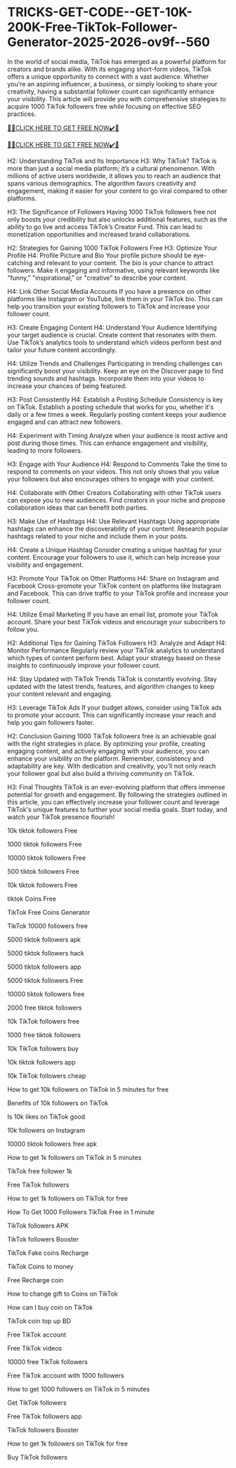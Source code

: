 # TRICKS-GET-CODE--GET-10K-200K-Free-TikTok-Follower-Generator-2025-2026-ov9f--560
In the world of social media, TikTok has emerged as a powerful platform for creators and brands alike. With its engaging short-form videos, TikTok offers a unique opportunity to connect with a vast audience. Whether you're an aspiring influencer, a business, or simply looking to share your creativity, having a substantial follower count can significantly enhance your visibility. This article will provide you with comprehensive strategies to acquire 1000 TikTok followers free while focusing on effective SEO practices.

[🎁🎁CLICK HERE TO GET FREE NOW✔️🎁](https://www.aeroned.com/getmedia/35af5edc-2776-4bd6-ba06-05fa9744f344/newtiktokra.html.aspx)

[🎁🎁CLICK HERE TO GET FREE NOW✔️🎁](https://www.aeroned.com/getmedia/35af5edc-2776-4bd6-ba06-05fa9744f344/newtiktokra.html.aspx)


H2: Understanding TikTok and Its Importance H3: Why TikTok? TikTok is more than just a social media platform; it’s a cultural phenomenon. With millions of active users worldwide, it allows you to reach an audience that spans various demographics. The algorithm favors creativity and engagement, making it easier for your content to go viral compared to other platforms.

H3: The Significance of Followers Having 1000 TikTok followers free not only boosts your credibility but also unlocks additional features, such as the ability to go live and access TikTok’s Creator Fund. This can lead to monetization opportunities and increased brand collaborations.

H2: Strategies for Gaining 1000 TikTok Followers Free H3: Optimize Your Profile H4: Profile Picture and Bio Your profile picture should be eye-catching and relevant to your content. The bio is your chance to attract followers. Make it engaging and informative, using relevant keywords like "funny," "inspirational," or "creative" to describe your content.

H4: Link Other Social Media Accounts If you have a presence on other platforms like Instagram or YouTube, link them in your TikTok bio. This can help you transition your existing followers to TikTok and increase your follower count.

H3: Create Engaging Content H4: Understand Your Audience Identifying your target audience is crucial. Create content that resonates with them. Use TikTok’s analytics tools to understand which videos perform best and tailor your future content accordingly.

H4: Utilize Trends and Challenges Participating in trending challenges can significantly boost your visibility. Keep an eye on the Discover page to find trending sounds and hashtags. Incorporate them into your videos to increase your chances of being featured.

H3: Post Consistently H4: Establish a Posting Schedule Consistency is key on TikTok. Establish a posting schedule that works for you, whether it's daily or a few times a week. Regularly posting content keeps your audience engaged and can attract new followers.

H4: Experiment with Timing Analyze when your audience is most active and post during those times. This can enhance engagement and visibility, leading to more followers.

H3: Engage with Your Audience H4: Respond to Comments Take the time to respond to comments on your videos. This not only shows that you value your followers but also encourages others to engage with your content.

H4: Collaborate with Other Creators Collaborating with other TikTok users can expose you to new audiences. Find creators in your niche and propose collaboration ideas that can benefit both parties.

H3: Make Use of Hashtags H4: Use Relevant Hashtags Using appropriate hashtags can enhance the discoverability of your content. Research popular hashtags related to your niche and include them in your posts.

H4: Create a Unique Hashtag Consider creating a unique hashtag for your content. Encourage your followers to use it, which can help increase your visibility and engagement.

H3: Promote Your TikTok on Other Platforms H4: Share on Instagram and Facebook Cross-promote your TikTok content on platforms like Instagram and Facebook. This can drive traffic to your TikTok profile and increase your follower count.

H4: Utilize Email Marketing If you have an email list, promote your TikTok account. Share your best TikTok videos and encourage your subscribers to follow you.

H2: Additional Tips for Gaining TikTok Followers H3: Analyze and Adapt H4: Monitor Performance Regularly review your TikTok analytics to understand which types of content perform best. Adapt your strategy based on these insights to continuously improve your follower count.

H4: Stay Updated with TikTok Trends TikTok is constantly evolving. Stay updated with the latest trends, features, and algorithm changes to keep your content relevant and engaging.

H3: Leverage TikTok Ads If your budget allows, consider using TikTok ads to promote your account. This can significantly increase your reach and help you gain followers faster.

H2: Conclusion Gaining 1000 TikTok followers free is an achievable goal with the right strategies in place. By optimizing your profile, creating engaging content, and actively engaging with your audience, you can enhance your visibility on the platform. Remember, consistency and adaptability are key. With dedication and creativity, you'll not only reach your follower goal but also build a thriving community on TikTok.

H3: Final Thoughts TikTok is an ever-evolving platform that offers immense potential for growth and engagement. By following the strategies outlined in this article, you can effectively increase your follower count and leverage TikTok's unique features to further your social media goals. Start today, and watch your TikTok presence flourish!

10k tiktok followers Free

1000 tiktok followers Free

10000 tiktok followers Free

500 tiktok followers Free

10k tiktok followers Free

tiktok Coins Free

TikTok Free Coins Generator

TikTok 10000 followers free

5000 tiktok followers apk

5000 tiktok followers hack

5000 tiktok followers app

5000 tiktok followers Free

10000 tiktok followers free

2000 free tiktok followers

10k TikTok followers free

1000 free tiktok followers

10k TikTok followers buy

10k tiktok followers app

10k TikTok followers cheap

How to get 10k followers on TikTok in 5 minutes for free

Benefits of 10k followers on TikTok

Is 10k likes on TikTok good

10k followers on Instagram

10000 tiktok followers free apk

How to get 1k followers on TikTok in 5 minutes

TikTok free follower 1k

Free TikTok followers

How to get 1k followers on TikTok for free

How To Get 1000 Followers TikTok Free in 1 minute

TikTok followers APK

TikTok followers Booster

TikTok Fake coins Recharge

TikTok Coins to money

Free Recharge coin

How to change gift to Coins on TikTok

How can I buy coin on TikTok

TikTok coin top up BD

Free TikTok account

Free TikTok videos

10000 free TikTok followers

Free TikTok account with 1000 followers

How to get 1000 followers on TikTok in 5 minutes

Get TikTok followers

Free TikTok followers app

TikTok followers Booster

How to get 1k followers on TikTok for free

Buy TikTok followers
